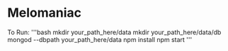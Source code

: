 # Melomaniac


To Run:
'''bash
mkdir your_path_here/data
mkdir your_path_here/data/db
mongod --dbpath your_path_here/data
npm install
npm start
'''
